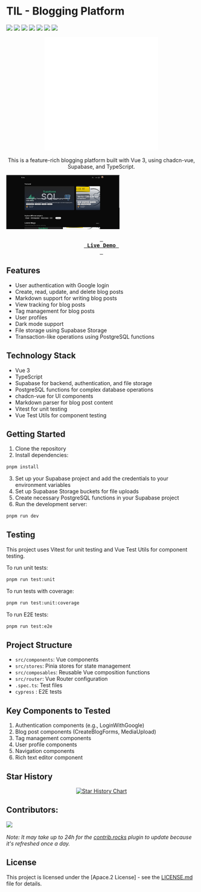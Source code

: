 

# TIL - Blogging Platform

![][ci] ![][views] ![][stars] ![][forks] ![][issues] ![][license] ![][repo-size]


<div align='center'>

<!-- logo/title -->
<picture>
  <source media="(prefers-color-scheme: dark, (max-width:300px))" srcset="./public/logo-white.svg">
  <source media="(prefers-color-scheme: light,(max-width:300px))" srcset="./public/logo.svg">
  <img src="./public/logo-white.svg" width="300px" alt="TIL Logo">
</picture>

 This is a feature-rich blogging platform built with Vue 3, using chadcn-vue, Supabase, and TypeScript.

</div>

<picture style="min-height:500px;">
  <source media="(prefers-color-scheme: dark, (max-width:300px))" srcset="./public/docs/TIL-dark.png">
  <source media="(prefers-color-scheme: light,(max-width:300px))" srcset="./public/docs/TIL-light.png">
  <img src="./public/dcos/TIL-dark.png" width="300px" alt="TIL Logo">
</picture>

<div align='center'>

  **[<kbd> <br> &nbsp;**Live Demo**&nbsp; <br> </kbd>][site]**

</div>

## Features

- User authentication with Google login
- Create, read, update, and delete blog posts
- Markdown support for writing blog posts
- View tracking for blog posts
- Tag management for blog posts
- User profiles
- Dark mode support
- File storage using Supabase Storage
- Transaction-like operations using PostgreSQL functions

## Technology Stack

- Vue 3
- TypeScript
- Supabase for backend, authentication, and file storage
- PostgreSQL functions for complex database operations
- chadcn-vue for UI components
- Markdown parser for blog post content
- Vitest for unit testing
- Vue Test Utils for component testing

## Getting Started

1. Clone the repository
2. Install dependencies: 
  ```sh
  pnpm install
  ```
3. Set up your Supabase project and add the credentials to your environment variables
4. Set up Supabase Storage buckets for file uploads
5. Create necessary PostgreSQL functions in your Supabase project
6. Run the development server: 
```sh 
pnpm run dev
```


## Testing

This project uses Vitest for unit testing and Vue Test Utils for component testing.

To run unit tests:
```sh
pnpm run test:unit
```

To run tests with coverage:
```sh
pnpm run test:unit:coverage
```

To run E2E tests:
```sh 
pnpm run test:e2e
```

## Project Structure

- `src/components`: Vue components
- `src/stores`: Pinia stores for state management
- `src/composables`: Reusable Vue composition functions
- `src/router`: Vue Router configuration
- `.spec.ts`: Test files
- `cypress` : E2E tests

## Key Components to Tested

1. Authentication components (e.g., LoginWithGoogle)
2. Blog post components (CreateBlogForms, MediaUpload)
3. Tag management components
4. User profile components
5. Navigation components
   <!-- 6. Comment system components adding -->
   <!-- 7. Search functionality adding -->
   <!-- 8. Pagination component adding -->
6. Rich text editor component


## Star History
<div align='center'>
<a href="https://star-history.com/#ahmedmaher2481998/TIL">
 <picture>
   <source media="(prefers-color-scheme: dark)" srcset="https://api.star-history.com/svg?repos=ahmedmaher2481998/TIL&theme=dark" />
   <source media="(prefers-color-scheme: light)" srcset="https://api.star-history.com/svg?repos=ahmedmaher2481998/TIL" />
   <img alt="Star History Chart" src="https://api.star-history.com/svg?repos=ahmedmaher2481998/TIL" />
 </picture>
</a>
</div>

## Contributors:

[![][contributors]][contributors-graph]

_Note: It may take up to 24h for the [contrib.rocks][contrib-rocks] plugin to update because it's refreshed once a day._




## License

This project is licensed under the [Apace.2 License] - see the [LICENSE.md](./License) file for details.




<!----------------------------------{ Labels }--------------------------------->

[views]: https://komarev.com/ghpvc/?username=TIL&label=view%20counter&color=red&style=flat
[repo-size]: https://img.shields.io/github/repo-size/ahmedmaher2481998/TIL
[issues]: https://img.shields.io/github/issues-raw/ahmedmaher2481998/TIL
[license]: https://img.shields.io/github/license/ahmedmaher2481998/TIL
[forks]: https://img.shields.io/github/forks/ahmedmaher2481998/TIL?style=flat
[stars]: https://img.shields.io/github/stars/ahmedmaher2481998/TIL
[contributors]: https://contrib.rocks/image?repo=ahmedmaher2481998/TIL&max=500
[contributors-graph]: https://github.com/ahmedmaher2481998/TIL/graphs/contributors
[contrib-rocks]: https://contrib.rocks/preview?repo=ahmedmaher2481998%2TIL
[ci]: https://github.com/ahmedmaher2481998/TIL/actions/workflows/ci.yml/badge.svg

<!-----------------------------------{ Links }---------------------------------->

[site]: https://todayilearn.vercel.app
